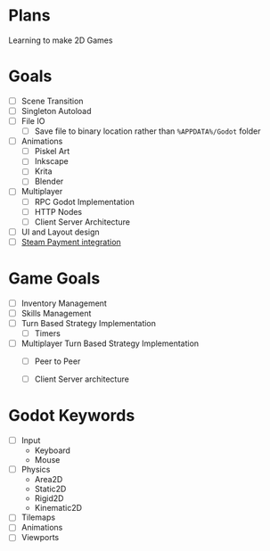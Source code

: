 # Plans

Learning to make 2D Games

# Goals

- [ ] Scene Transition
- [ ] Singleton Autoload
- [ ] File IO
  - [ ] Save file to binary location rather than `%APPDATA%/Godot` folder
- [ ] Animations
  - [ ] Piskel Art
  - [ ] Inkscape
  - [ ] Krita
  - [ ] Blender
- [ ] Multiplayer
  - [ ] RPC Godot Implementation
  - [ ] HTTP Nodes
  - [ ] Client Server Architecture
- [ ] UI and Layout design
- [ ] [Steam Payment integration](https://github.com/Gramps/GodotSteam)

# Game Goals

- [ ] Inventory Management
- [ ] Skills Management
- [ ] Turn Based Strategy Implementation
  - [ ] Timers
- [ ] Multiplayer Turn Based Strategy Implementation
  - [ ] Peer to Peer
  - [ ] Client Server architecture


# Godot Keywords

- [ ] Input
  - Keyboard
  - Mouse
- [ ] Physics
  - Area2D
  - Static2D
  - Rigid2D
  - Kinematic2D
- [ ] Tilemaps
- [ ] Animations
- [ ] Viewports
